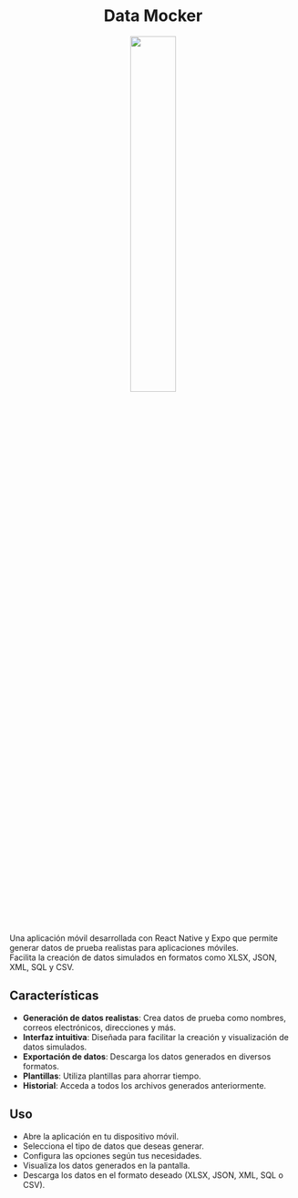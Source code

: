 <h1 align="center">Data Mocker</h1>
<div align="center">
  <img src="https://res.cloudinary.com/projects-emanuek/image/upload/v1757349644/adaptive-icon_f1pd4x.png" width="40%" />
</div>

Una aplicación móvil desarrollada con React Native y Expo que permite generar datos de prueba realistas para aplicaciones móviles.  
Facilita la creación de datos simulados en formatos como XLSX, JSON, XML, SQL y CSV.

## Características

- **Generación de datos realistas**: Crea datos de prueba como nombres, correos electrónicos, direcciones y más.
- **Interfaz intuitiva**: Diseñada para facilitar la creación y visualización de datos simulados.
- **Exportación de datos**: Descarga los datos generados en diversos formatos.
- **Plantillas**: Utiliza plantillas para ahorrar tiempo.
- **Historial**: Acceda a todos los archivos generados anteriormente.

## Uso
- Abre la aplicación en tu dispositivo móvil.
- Selecciona el tipo de datos que deseas generar.
- Configura las opciones según tus necesidades.
- Visualiza los datos generados en la pantalla.
- Descarga los datos en el formato deseado (XLSX, JSON, XML, SQL o CSV).
